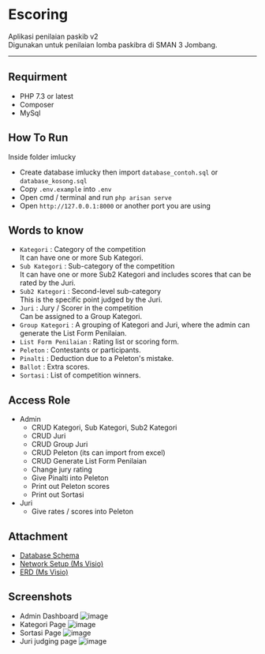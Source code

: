 # Escoring
Aplikasi penilaian paskib v2 <br>
Digunakan untuk penilaian lomba paskibra di SMAN 3 Jombang. <br>

<hr>

## Requirment
- PHP 7.3 or latest
- Composer
- MySql

## How To Run
Inside folder imlucky
- Create database imlucky then import `database_contoh.sql` or `database_kosong.sql`
- Copy `.env.example` into `.env`
- Open cmd / terminal and run `php arisan serve`
- Open `http://127.0.0.1:8000` or another port you are using

## Words to know
- `Kategori` : Category of the competition <br> 
  It can have one or more Sub Kategori.
- `Sub Kategori` : Sub-category of the competition <br>
  It can have one or more Sub2 Kategori and includes scores that can be rated by the Juri.
- `Sub2 Kategori` : Second-level sub-category <br>
  This is the specific point judged by the Juri.
- `Juri` : Jury / Scorer in the competition <br>
  Can be assigned to a Group Kategori. <br>
- `Group Kategori` : A grouping of Kategori and Juri, where the admin can generate the List Form Penilaian.
- `List Form Penilaian` : Rating list or scoring form.
- `Peleton` : Contestants or participants.
- `Pinalti` : Deduction due to a Peleton's mistake.
- `Ballot` : Extra scores.
- `Sortasi` : List of competition winners.

## Access Role
- Admin
    - CRUD Kategori, Sub Kategori, Sub2 Kategori
    - CRUD Juri
    - CRUD Group Juri
    - CRUD Peleton (its can import from excel)
    - CRUD Generate List Form Penilaian
    - Change jury rating
    - Give Pinalti into Peleton 
    - Print out Peleton scores
    - Print out Sortasi
- Juri
    - Give rates / scores into Peleton

## Attachment
- <a href="./Database.jpg">Database Schema</a>
- <a href="./network.vsdx">Network Setup (Ms Visio)</a>
- <a href="./lrs diagram.vsdx">ERD (Ms Visio)</a>

## Screenshots
- Admin Dashboard
  ![image](https://user-images.githubusercontent.com/39044004/160555032-dd3047d6-aee6-4d70-bd7b-a6508978f8d8.png)
- Kategori Page
  ![image](https://user-images.githubusercontent.com/39044004/160567188-ee789280-da66-46b8-bee3-a019d4fc4b71.png)
- Sortasi Page
  ![image](https://user-images.githubusercontent.com/39044004/160567334-ee3c8819-bba3-4b44-8f93-0c287634f96b.png)
- Juri judging page
  ![image](https://user-images.githubusercontent.com/39044004/160555196-8a418b57-950a-4076-8504-8906d6c1d668.png)
